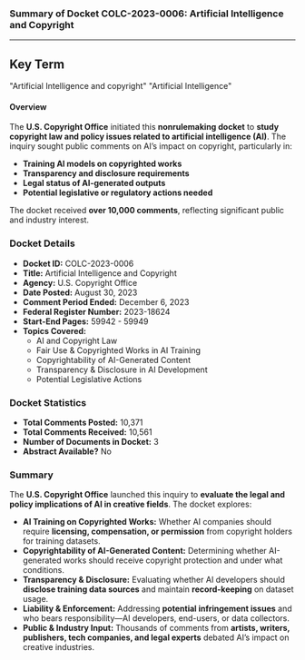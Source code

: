 ### **Summary of Docket COLC-2023-0006: Artificial Intelligence and Copyright**
---
## Key Term
"Artificial Intelligence and copyright"
"Artificial Intelligence"

#### **Overview**
The **U.S. Copyright Office** initiated this **nonrulemaking docket** to **study copyright law and policy issues related to artificial intelligence (AI)**. The inquiry sought public comments on AI’s impact on copyright, particularly in:
- **Training AI models on copyrighted works**
- **Transparency and disclosure requirements**
- **Legal status of AI-generated outputs**
- **Potential legislative or regulatory actions needed**

The docket received **over 10,000 comments**, reflecting significant public and industry interest.

### **Docket Details**
- **Docket ID:** COLC-2023-0006
- **Title:** Artificial Intelligence and Copyright
- **Agency:** U.S. Copyright Office
- **Date Posted:** August 30, 2023
- **Comment Period Ended:** December 6, 2023
- **Federal Register Number:** 2023-18624
- **Start-End Pages:** 59942 - 59949
- **Topics Covered:** 
  - AI and Copyright Law
  - Fair Use & Copyrighted Works in AI Training
  - Copyrightability of AI-Generated Content
  - Transparency & Disclosure in AI Development
  - Potential Legislative Actions


### **Docket Statistics**
- **Total Comments Posted:** 10,371
- **Total Comments Received:** 10,561
- **Number of Documents in Docket:** 3
- **Abstract Available?** No


### **Summary**
The **U.S. Copyright Office** launched this inquiry to **evaluate the legal and policy implications of AI in creative fields**. The docket explores:
- **AI Training on Copyrighted Works:** Whether AI companies should require **licensing, compensation, or permission** from copyright holders for training datasets.
- **Copyrightability of AI-Generated Content:** Determining whether AI-generated works should receive copyright protection and under what conditions.
- **Transparency & Disclosure:** Evaluating whether AI developers should **disclose training data sources** and maintain **record-keeping** on dataset usage.
- **Liability & Enforcement:** Addressing **potential infringement issues** and who bears responsibility—AI developers, end-users, or data collectors.
- **Public & Industry Input:** Thousands of comments from **artists, writers, publishers, tech companies, and legal experts** debated AI’s impact on creative industries.